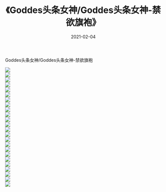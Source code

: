 ﻿---
layout: post
title:  《Goddes头条女神/Goddes头条女神-禁欲旗袍》
date:   2021-02-04
img: http://pic.660000.xyz/1:/网络美图/2021/Goddes头条女神/Goddes头条女神-禁欲旗袍/000.jpg
categories: [美女, 清纯, 唯美]
---

Goddes头条女神/Goddes头条女神-禁欲旗袍

 ![](http://pic.660000.xyz/1:/网络美图/2021/Goddes头条女神/Goddes头条女神-禁欲旗袍/001.jpg) <br>![](http://pic.660000.xyz/1:/网络美图/2021/Goddes头条女神/Goddes头条女神-禁欲旗袍/002.jpg) <br>![](http://pic.660000.xyz/1:/网络美图/2021/Goddes头条女神/Goddes头条女神-禁欲旗袍/003.jpg) <br>![](http://pic.660000.xyz/1:/网络美图/2021/Goddes头条女神/Goddes头条女神-禁欲旗袍/004.jpg) <br>![](http://pic.660000.xyz/1:/网络美图/2021/Goddes头条女神/Goddes头条女神-禁欲旗袍/005.jpg) <br>![](http://pic.660000.xyz/1:/网络美图/2021/Goddes头条女神/Goddes头条女神-禁欲旗袍/006.jpg) <br>![](http://pic.660000.xyz/1:/网络美图/2021/Goddes头条女神/Goddes头条女神-禁欲旗袍/007.jpg) <br>![](http://pic.660000.xyz/1:/网络美图/2021/Goddes头条女神/Goddes头条女神-禁欲旗袍/008.jpg) <br>![](http://pic.660000.xyz/1:/网络美图/2021/Goddes头条女神/Goddes头条女神-禁欲旗袍/009.jpg) <br>![](http://pic.660000.xyz/1:/网络美图/2021/Goddes头条女神/Goddes头条女神-禁欲旗袍/010.jpg) <br>![](http://pic.660000.xyz/1:/网络美图/2021/Goddes头条女神/Goddes头条女神-禁欲旗袍/011.jpg) <br>![](http://pic.660000.xyz/1:/网络美图/2021/Goddes头条女神/Goddes头条女神-禁欲旗袍/012.jpg) <br>![](http://pic.660000.xyz/1:/网络美图/2021/Goddes头条女神/Goddes头条女神-禁欲旗袍/013.jpg) <br>![](http://pic.660000.xyz/1:/网络美图/2021/Goddes头条女神/Goddes头条女神-禁欲旗袍/014.jpg) <br>![](http://pic.660000.xyz/1:/网络美图/2021/Goddes头条女神/Goddes头条女神-禁欲旗袍/015.jpg) <br>![](http://pic.660000.xyz/1:/网络美图/2021/Goddes头条女神/Goddes头条女神-禁欲旗袍/016.jpg) <br>![](http://pic.660000.xyz/1:/网络美图/2021/Goddes头条女神/Goddes头条女神-禁欲旗袍/017.jpg) <br>![](http://pic.660000.xyz/1:/网络美图/2021/Goddes头条女神/Goddes头条女神-禁欲旗袍/018.jpg) <br>![](http://pic.660000.xyz/1:/网络美图/2021/Goddes头条女神/Goddes头条女神-禁欲旗袍/019.jpg) <br>![](http://pic.660000.xyz/1:/网络美图/2021/Goddes头条女神/Goddes头条女神-禁欲旗袍/020.jpg) <br>![](http://pic.660000.xyz/1:/网络美图/2021/Goddes头条女神/Goddes头条女神-禁欲旗袍/021.jpg) <br>![](http://pic.660000.xyz/1:/网络美图/2021/Goddes头条女神/Goddes头条女神-禁欲旗袍/022.jpg) <br>![](http://pic.660000.xyz/1:/网络美图/2021/Goddes头条女神/Goddes头条女神-禁欲旗袍/023.jpg) <br>![](http://pic.660000.xyz/1:/网络美图/2021/Goddes头条女神/Goddes头条女神-禁欲旗袍/024.jpg) <br>